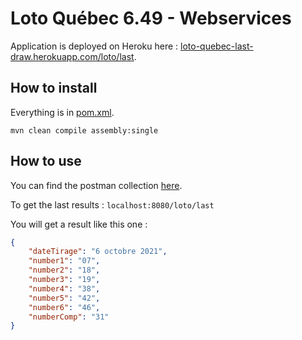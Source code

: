 # Loto Québec 6.49 - Webservices

Application is deployed on Heroku here : [loto-quebec-last-draw.herokuapp.com/loto/last](https://loto-quebec-last-draw.herokuapp.com/loto/last).

## How to install

Everything is in [pom.xml](pom.xml).

`mvn clean compile assembly:single`

## How to use

You can find the postman collection [here](/postman/).

To get the last results :
`localhost:8080/loto/last`

You will get a result like this one :
```json
{
    "dateTirage": "6 octobre 2021",
    "number1": "07",
    "number2": "18",
    "number3": "19",
    "number4": "38",
    "number5": "42",
    "number6": "46",
    "numberComp": "31"
}
```